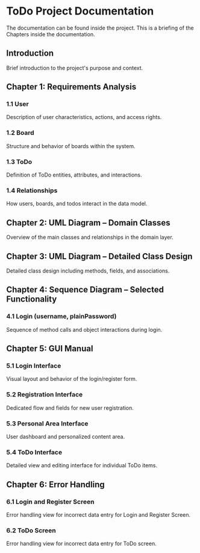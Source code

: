# ToDo Project Documentation
The documentation can be found inside the project. This is a briefing of the Chapters inside the documentation.

## Introduction
Brief introduction to the project's purpose and context.

## Chapter 1: Requirements Analysis

### 1.1 User
Description of user characteristics, actions, and access rights.

### 1.2 Board
Structure and behavior of boards within the system.

### 1.3 ToDo
Definition of ToDo entities, attributes, and interactions.

### 1.4 Relationships
How users, boards, and todos interact in the data model.

## Chapter 2: UML Diagram – Domain Classes
Overview of the main classes and relationships in the domain layer.

## Chapter 3: UML Diagram – Detailed Class Design
Detailed class design including methods, fields, and associations.

## Chapter 4: Sequence Diagram – Selected Functionality

### 4.1 Login (username, plainPassword)
Sequence of method calls and object interactions during login.

## Chapter 5: GUI Manual

### 5.1 Login Interface
Visual layout and behavior of the login/register form.

### 5.2 Registration Interface
Dedicated flow and fields for new user registration.

### 5.3 Personal Area Interface
User dashboard and personalized content area.

### 5.4 ToDo Interface
Detailed view and editing interface for individual ToDo items.

## Chapter 6: Error Handling

### 6.1 Login and Register Screen
Error handling view for incorrect data entry for Login and Register Screen.

### 6.2 ToDo Screen
Error handling view for incorrect data entry for ToDo screen.
